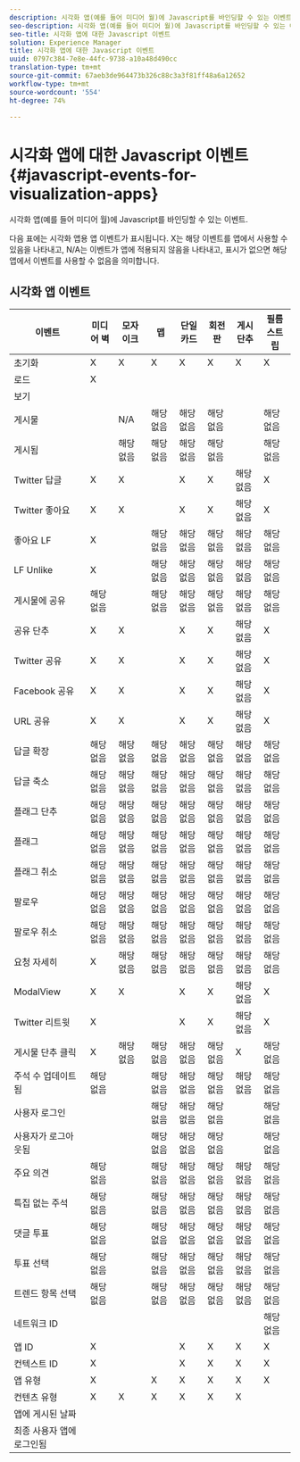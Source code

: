 ```yaml
---
description: 시각화 앱(예를 들어 미디어 월)에 Javascript를 바인딩할 수 있는 이벤트.
seo-description: 시각화 앱(예를 들어 미디어 월)에 Javascript를 바인딩할 수 있는 이벤트.
seo-title: 시각화 앱에 대한 Javascript 이벤트
solution: Experience Manager
title: 시각화 앱에 대한 Javascript 이벤트
uuid: 0797c384-7e8e-44fc-9738-a10a48d490cc
translation-type: tm+mt
source-git-commit: 67aeb3de964473b326c88c3a3f81ff48a6a12652
workflow-type: tm+mt
source-wordcount: '554'
ht-degree: 74%

---
```



# 시각화 앱에 대한 Javascript 이벤트{#javascript-events-for-visualization-apps}

시각화 앱(예를 들어 미디어 월)에 Javascript를 바인딩할 수 있는 이벤트.

다음 표에는 시각화 앱용 앱 이벤트가 표시됩니다. X는 해당 이벤트를 앱에서 사용할 수 있음을 나타내고, N/A는 이벤트가 앱에 적용되지 않음을 나타내고, 표시가 없으면 해당 앱에서 이벤트를 사용할 수 없음을 의미합니다.

## 시각화 앱 이벤트

| 이벤트 | 미디어 벽 | 모자이크 | 맵 | 단일 카드 | 회전판 | 게시 단추 | 필름 스트립 |
|---|---|---|---|---|---|---|---|
| 초기화 | X | X | X | X | X | X | X |
| 로드 | X |  |  |  |  |  |  |
| 보기 |  |  |  |  |  |  |  |
| 게시물 |  | N/A | 해당 없음 | 해당 없음 | 해당 없음 |  | 해당 없음 |
| 게시됨 |  | 해당 없음 | 해당 없음 | 해당 없음 | 해당 없음 |  | 해당 없음 |
| Twitter 답글 | X | X |  | X | X | 해당 없음 | X |
| Twitter 좋아요 | X | X |  | X | X | 해당 없음 | X |
| 좋아요 LF | X |  | 해당 없음 | 해당 없음 | 해당 없음 | 해당 없음 | 해당 없음 |
| LF Unlike | X |  | 해당 없음 | 해당 없음 | 해당 없음 | 해당 없음 | 해당 없음 |
| 게시물에 공유 | 해당 없음 |  | 해당 없음 | 해당 없음 | 해당 없음 | 해당 없음 | 해당 없음 |
| 공유 단추 | X | X |  | X | X | 해당 없음 | X |
| Twitter 공유 | X | X |  | X | X | 해당 없음 | X |
| Facebook 공유 | X | X |  | X | X | 해당 없음 | X |
| URL 공유 | X | X |  | X | X | 해당 없음 | X |
| 답글 확장 | 해당 없음 | 해당 없음 | 해당 없음 | 해당 없음 | 해당 없음 | 해당 없음 | 해당 없음 |
| 답글 축소 | 해당 없음 | 해당 없음 | 해당 없음 | 해당 없음 | 해당 없음 | 해당 없음 | 해당 없음 |
| 플래그 단추 | 해당 없음 | 해당 없음 | 해당 없음 | 해당 없음 | 해당 없음 | 해당 없음 | 해당 없음 |
| 플래그 | 해당 없음 | 해당 없음 | 해당 없음 | 해당 없음 | 해당 없음 | 해당 없음 | 해당 없음 |
| 플래그 취소 | 해당 없음 | 해당 없음 | 해당 없음 | 해당 없음 | 해당 없음 | 해당 없음 | 해당 없음 |
| 팔로우 | 해당 없음 | 해당 없음 | 해당 없음 | 해당 없음 | 해당 없음 | 해당 없음 | 해당 없음 |
| 팔로우 취소 | 해당 없음 | 해당 없음 | 해당 없음 | 해당 없음 | 해당 없음 | 해당 없음 | 해당 없음 |
| 요청 자세히 | X | 해당 없음 | 해당 없음 | 해당 없음 | 해당 없음 | 해당 없음 | 해당 없음 |
| ModalView | X | X |  | X | X | 해당 없음 | X |
| Twitter 리트윗 | X |  |  | X | X | 해당 없음 | X |
| 게시물 단추 클릭 | X | 해당 없음 | 해당 없음 | 해당 없음 | 해당 없음 | X | 해당 없음 |
| 주석 수 업데이트됨 | 해당 없음 |  | 해당 없음 | 해당 없음 | 해당 없음 | 해당 없음 | 해당 없음 |
| 사용자 로그인 |  |  | 해당 없음 | 해당 없음 | 해당 없음 |  | 해당 없음 |
| 사용자가 로그아웃됨 |  |  | 해당 없음 | 해당 없음 | 해당 없음 |  | 해당 없음 |
| 주요 의견 | 해당 없음 |  | 해당 없음 | 해당 없음 | 해당 없음 | 해당 없음 | 해당 없음 |
| 특집 없는 주석 | 해당 없음 |  | 해당 없음 | 해당 없음 | 해당 없음 | 해당 없음 | 해당 없음 |
| 댓글 투표 | 해당 없음 |  | 해당 없음 | 해당 없음 | 해당 없음 | 해당 없음 | 해당 없음 |
| 투표 선택 | 해당 없음 |  | 해당 없음 | 해당 없음 | 해당 없음 | 해당 없음 | 해당 없음 |
| 트렌드 항목 선택 | 해당 없음 |  | 해당 없음 | 해당 없음 | 해당 없음 | 해당 없음 | 해당 없음 |
| 네트워크 ID |  |  |  |  |  |  | 해당 없음 |
| 앱 ID | X |  |  | X | X | X | X |
| 컨텍스트 ID | X |  |  | X | X | X | X |
| 앱 유형 | X |  | X | X | X | X | X |
| 컨텐츠 유형 | X | X | X | X | X | X |  |
| 앱에 게시된 날짜 |  |  |  |  |  |  |  |
| 최종 사용자 앱에 로그인됨 |  |  |  |  |  |  |  |
